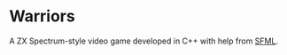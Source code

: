 # Warriors
A ZX Spectrum-style video game developed in C++ with help from [SFML](https://www.sfml-dev.org/index.php).
